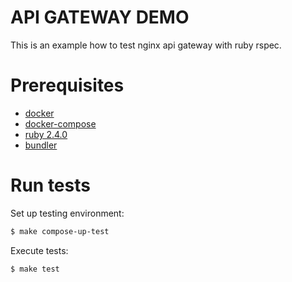 API GATEWAY DEMO
================

This is an example how to test nginx api gateway with ruby rspec.

# Prerequisites
* [docker](https://www.docker.com/)
* [docker-compose](https://docs.docker.com/compose/)
* [ruby 2.4.0](https://www.ruby-lang.org/en/news/2016/12/25/ruby-2-4-0-released/)
* [bundler](http://bundler.io/)

# Run tests
Set up testing environment:
~~~bash
$ make compose-up-test
~~~

Execute tests:
~~~bash
$ make test
~~~
